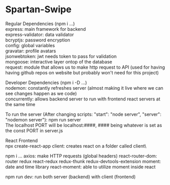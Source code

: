 # Spartan-Swipe

Regular Dependencies (npm i ...)\
express: main framework for backend\
express-validator: data validator\
bcryptjs: password encryption\
config: global variables\
gravatar: profile avatars\
jsonwebtoken: jwt needs token to pass for validation\
mongoose: interactive layer ontop of the database\
request: module that allows us to make http request to API (used for having having github repos on website but probably won't need for this project)

Developer Dependencies (npm i -D ...)\
nodemon: constantly refreshes server (almost making it live where we can see changes happen as we code)\
concurrently: allows backend server to run with frontend react servers at the same time

To run the server (After changing scripts: "start": "node server", "server": "nodemon server"): npm run server\
The localhost PORT will be localhost:####, #### being whatever is set as the const PORT in server.js

React Frontend\
npx create-react-app client: creates react on a folder called client\

npm i ...
axios: make HTTP requests (global headers)
react-router-dom: router
redux
react-redux
redux-thunk
redux-devtools-extension
moment: date and time library
react-moment: able to utilize moment inside react

npm run dev: run both server (backend) with client (frontend)
